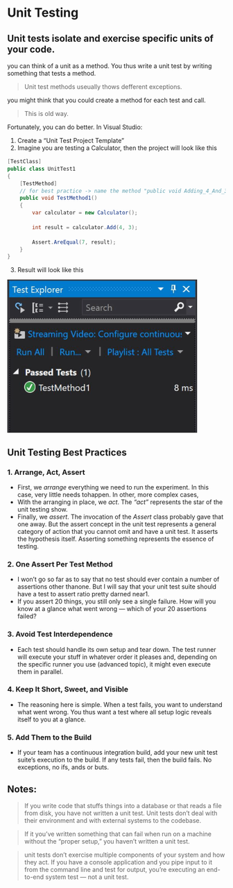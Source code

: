 # Unit Testing

## Unit tests isolate and exercise specific units of your code.
you can think of a unit as a method.  You thus write a unit test by writing something that tests a method.

> Unit test methods useually thows defferent exceptions.


you might think that you could create a method for each test and call.
> This is old way.

Fortunately, you can do better. In Visual Studio:
1. Create a “Unit Test Project Template”
2. Imagine you are testing a Calculator, then the project will look like this

```c#
[TestClass]
public class UnitTest1
{
    [TestMethod]
    // for best practice -> name the method "public void Adding_4_And_3_Should_Return_7()"
    public void TestMethod1() 
    {
        var calculator = new Calculator();

        int result = calculator.Add(4, 3);

        Assert.AreEqual(7, result);
    }
}
```

3. Result will look like this

![image](images/testresult.png)

## Unit Testing Best Practices

### 1. Arrange, Act, Assert
- First, we *arrange* everything we need to run the experiment.  In this case, very little needs tohappen. In other, more complex cases, 
- With the arranging in place, we *act*. The *“act”* represents the star of the unit testing show.
- Finally, we *assert*.  The invocation of the *Assert* class probably gave that one away.  But the assert concept in the unit test represents a general category of action that you cannot omit and have a unit test.  It asserts the hypothesis itself.  Asserting something represents the essence of testing.

### 2. One Assert Per Test Method
- I won’t go so far as to say that no test should ever contain a number of assertions other thanone.  But I will say that your unit test suite should have a test to assert ratio pretty darned near1.
- If you assert 20 things, you still only see a single failure.  How will you know at a glance what went wrong — which of your 20 assertions failed?

### 3. Avoid Test Interdependence
- Each test should handle its own setup and tear down.  The test runner will execute your stuff in whatever order it pleases and, depending on the specific runner you use (advanced topic), it might even execute them in parallel.

### 4. Keep It Short, Sweet, and Visible
- The reasoning here is simple.  When a test fails, you want to understand what went wrong.  You thus want a test where all setup logic reveals itself to you at a glance.

### 5. Add Them to the Build
- If your team has a continuous integration build, add your new unit test suite’s execution to the build.  If any tests fail, then the build fails.  No exceptions, no ifs, ands or buts.

## Notes:

> If you write code that stuffs things into a database or that reads a file from disk, you have not written a unit test.  Unit tests don’t deal with their environment and with external systems to the codebase.

> If it you’ve written something that can fail when run on a machine without the “proper setup,” you haven’t written a unit test.

> unit tests don’t exercise multiple components of your system and how they act.  If you have a console application and you pipe input to it from the command line and test for output, you’re executing an end-to-end system test — not a unit test.